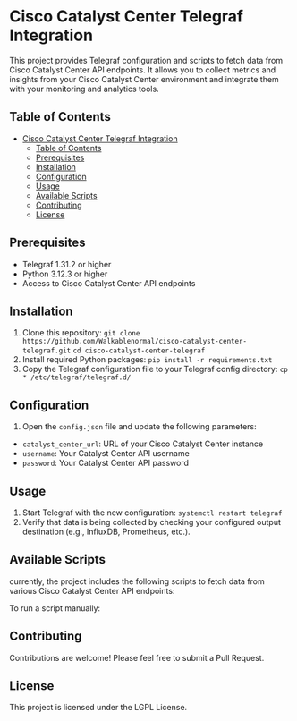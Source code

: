 # Cisco Catalyst Center Telegraf Integration

This project provides Telegraf configuration and scripts to fetch data from Cisco Catalyst Center API endpoints. It allows you to collect metrics and insights from your Cisco Catalyst Center environment and integrate them with your monitoring and analytics tools.

## Table of Contents

- [Cisco Catalyst Center Telegraf Integration](#cisco-catalyst-center-telegraf-integration)
  - [Table of Contents](#table-of-contents)
  - [Prerequisites](#prerequisites)
  - [Installation](#installation)
  - [Configuration](#configuration)
  - [Usage](#usage)
  - [Available Scripts](#available-scripts)
  - [Contributing](#contributing)
  - [License](#license)

## Prerequisites

- Telegraf 1.31.2 or higher
- Python 3.12.3 or higher
- Access to Cisco Catalyst Center API endpoints

## Installation

1. Clone this repository:
    ```git clone https://github.com/Walkablenormal/cisco-catalyst-center-telegraf.git```
    ```cd cisco-catalyst-center-telegraf```
2. Install required Python packages:
   ```pip install -r requirements.txt```
3. Copy the Telegraf configuration file to your Telegraf config directory:
   ```cp * /etc/telegraf/telegraf.d/```

## Configuration

1. Open the `config.json` file and update the following parameters:

- `catalyst_center_url`: URL of your Cisco Catalyst Center instance
- `username`: Your Catalyst Center API username
- `password`: Your Catalyst Center API password

## Usage

1. Start Telegraf with the new configuration:
```systemctl restart telegraf```
2. Verify that data is being collected by checking your configured output destination (e.g., InfluxDB, Prometheus, etc.).

## Available Scripts

currently, the project includes the following scripts to fetch data from various Cisco Catalyst Center API endpoints:


To run a script manually:

## Contributing

Contributions are welcome! Please feel free to submit a Pull Request.

## License

This project is licensed under the LGPL License.
